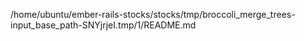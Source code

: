 /home/ubuntu/ember-rails-stocks/stocks/tmp/broccoli_merge_trees-input_base_path-SNYjrjeI.tmp/1/README.md